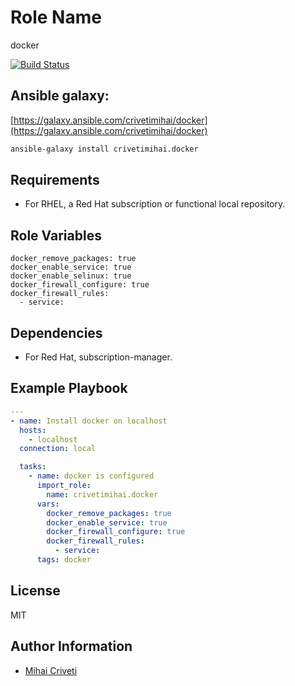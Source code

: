 Role Name
=========

docker

[![Build Status](https://travis-ci.org/cmihai-ansible/docker.svg?branch=master)](https://travis-ci.org/cmihai-ansible/docker)

Ansible galaxy:
---------------

[https://galaxy.ansible.com/crivetimihai/docker](https://galaxy.ansible.com/crivetimihai/docker)

```bash
ansible-galaxy install crivetimihai.docker
```

Requirements
------------

- For RHEL, a Red Hat subscription or functional local repository.

Role Variables
--------------

```
docker_remove_packages: true
docker_enable_service: true
docker_enable_selinux: true
docker_firewall_configure: true
docker_firewall_rules:
  - service:
```

Dependencies
------------

- For Red Hat, subscription-manager.

Example Playbook
----------------

```yaml
---
- name: Install docker on localhost
  hosts:
    - localhost
  connection: local

  tasks:
    - name: docker is configured
      import_role:
        name: crivetimihai.docker
      vars:
        docker_remove_packages: true
        docker_enable_service: true
        docker_firewall_configure: true
        docker_firewall_rules:
          - service:
      tags: docker
```

License
-------

MIT

Author Information
------------------

- [Mihai Criveti](https://www.linkedin.com/in/crivetimihai/)
